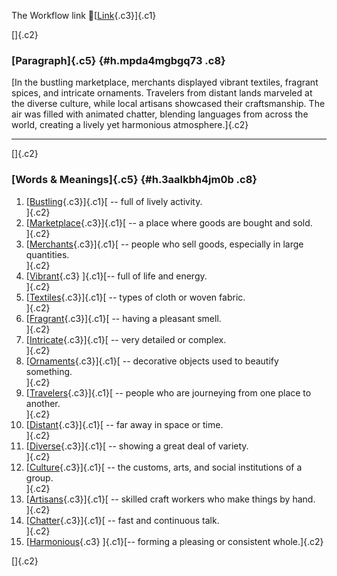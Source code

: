 The Workflow link
👏[[Link](https://www.google.com/url?q=http://www.google.com&sa=D&source=editors&ust=1760343789516798&usg=AOvVaw37VBl-no1yGpYFAzWnc-V7){.c3}]{.c1}

[]{.c2}

### [Paragraph]{.c5} {#h.mpda4mgbgq73 .c8}

[In the bustling marketplace, merchants displayed vibrant textiles,
fragrant spices, and intricate ornaments. Travelers from distant lands
marveled at the diverse culture, while local artisans showcased their
craftsmanship. The air was filled with animated chatter, blending
languages from across the world, creating a lively yet harmonious
atmosphere.]{.c2}

------------------------------------------------------------------------

[]{.c2}

### [Words & Meanings]{.c5} {#h.3aalkbh4jm0b .c8}

1.  [[Bustling](https://www.google.com/url?q=http://www.google.com&sa=D&source=editors&ust=1760343789517572&usg=AOvVaw20mxbinApJ8xO8hF3XDkMb){.c3}]{.c1}[ --
    full of lively activity.\
    ]{.c2}
2.  [[Marketplace](https://www.google.com/url?q=http://www.google.com&sa=D&source=editors&ust=1760343789517736&usg=AOvVaw0Ak_Yq-5wfNkEzVeXeFoVM){.c3}]{.c1}[ --
    a place where goods are bought and sold.\
    ]{.c2}
3.  [[Merchants](https://www.google.com/url?q=http://www.google.com&sa=D&source=editors&ust=1760343789517872&usg=AOvVaw04OQImo0aNOoljg5rC4W8P){.c3}]{.c1}[ --
    people who sell goods, especially in large quantities.\
    ]{.c2}
4.  [[Vibrant](https://www.google.com/url?q=http://www.google.com&sa=D&source=editors&ust=1760343789518011&usg=AOvVaw1_qieot4Djt8mBqAOsgZPY){.c3}
    ]{.c1}[-- full of life and energy.\
    ]{.c2}
5.  [[Textiles](https://www.google.com/url?q=http://www.google.com&sa=D&source=editors&ust=1760343789518135&usg=AOvVaw3uYYH-1FoyKyeB0073Ajuc){.c3}]{.c1}[ --
    types of cloth or woven fabric.\
    ]{.c2}
6.  [[Fragrant](https://www.google.com/url?q=http://www.google.com&sa=D&source=editors&ust=1760343789518254&usg=AOvVaw3EVYy-alLaf2vmezxwaze2){.c3}]{.c1}[ --
    having a pleasant smell.\
    ]{.c2}
7.  [[Intricate](https://www.google.com/url?q=http://www.google.com&sa=D&source=editors&ust=1760343789518364&usg=AOvVaw3HD1bkiKTKOvVh6ibWuuE1){.c3}]{.c1}[ --
    very detailed or complex.\
    ]{.c2}
8.  [[Ornaments](https://www.google.com/url?q=http://www.google.com&sa=D&source=editors&ust=1760343789518470&usg=AOvVaw2SF6HeW6tIZLS901FxaJR4){.c3}]{.c1}[ --
    decorative objects used to beautify something.\
    ]{.c2}
9.  [[Travelers](https://www.google.com/url?q=http://www.google.com&sa=D&source=editors&ust=1760343789518591&usg=AOvVaw0qaSsrLMh4hKhwvan_7Ni3){.c3}]{.c1}[ --
    people who are journeying from one place to another.\
    ]{.c2}
10. [[Distant](https://www.google.com/url?q=http://www.google.com&sa=D&source=editors&ust=1760343789518728&usg=AOvVaw2Y8sdNJo9KOIb7XLVXfLVZ){.c3}]{.c1}[ --
    far away in space or time.\
    ]{.c2}
11. [[Diverse](https://www.google.com/url?q=http://www.google.com&sa=D&source=editors&ust=1760343789518867&usg=AOvVaw14k2NX2y97wtkkDX7EPRRP){.c3}]{.c1}[ --
    showing a great deal of variety.\
    ]{.c2}
12. [[Culture](https://www.google.com/url?q=http://www.google.com&sa=D&source=editors&ust=1760343789518985&usg=AOvVaw27FDEHTRBjQoeGEqRLaOxn){.c3}]{.c1}[ --
    the customs, arts, and social institutions of a group.\
    ]{.c2}
13. [[Artisans](https://www.google.com/url?q=http://www.google.com&sa=D&source=editors&ust=1760343789519115&usg=AOvVaw3E7uRMMyz2Cwmp-3iRvxDZ){.c3}]{.c1}[ --
    skilled craft workers who make things by hand.\
    ]{.c2}
14. [[Chatter](https://www.google.com/url?q=http://www.google.com&sa=D&source=editors&ust=1760343789519249&usg=AOvVaw3z_D9fcHuiisZYQwc941Em){.c3}]{.c1}[ --
    fast and continuous talk.\
    ]{.c2}
15. [[Harmonious](https://www.google.com/url?q=http://www.google.com&sa=D&source=editors&ust=1760343789519362&usg=AOvVaw1_D1C6-yYlxwdwagFOH5YH){.c3}
    ]{.c1}[-- forming a pleasing or consistent whole.]{.c2}

[]{.c2}
